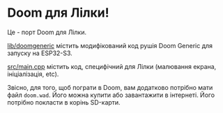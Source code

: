 # Doom для Лілки!

Це - порт Doom для Лілки.

[lib/doomgeneric](./lib/doomgeneric) містить модифікований код рушія Doom Generic для запуску на ESP32-S3.

[src/main.cpp](./src/main.cpp) містить код, специфічний для Лілки (малювання екрана, ініціалізація, etc).

Звісно, для того, щоб пограти в Doom, вам додатково потрібно мати файл `doom.wad`. Його можна купити або завантажити в інтернеті. Його потрібно покласти в корінь SD-карти.
